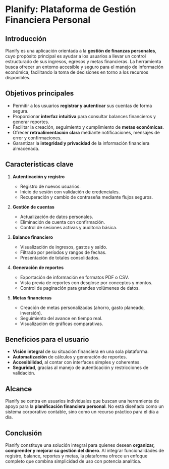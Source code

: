 # Planify: Plataforma de Gestión Financiera Personal

## Introducción
Planify es una aplicación orientada a la **gestión de finanzas personales**, cuyo propósito principal es ayudar a los usuarios a llevar un control estructurado de sus ingresos, egresos y metas financieras. La herramienta busca ofrecer un entorno accesible y seguro para el manejo de información económica, facilitando la toma de decisiones en torno a los recursos disponibles.

## Objetivos principales
- Permitir a los usuarios **registrar y autenticar** sus cuentas de forma segura.  
- Proporcionar **interfaz intuitiva** para consultar balances financieros y generar reportes.  
- Facilitar la creación, seguimiento y cumplimiento de **metas económicas**.  
- Ofrecer **retroalimentación clara** mediante notificaciones, mensajes de error y confirmaciones.  
- Garantizar la **integridad y privacidad** de la información financiera almacenada.

## Características clave
1. **Autenticación y registro**  
   - Registro de nuevos usuarios.  
   - Inicio de sesión con validación de credenciales.  
   - Recuperación y cambio de contraseña mediante flujos seguros.  

2. **Gestión de cuentas**  
   - Actualización de datos personales.  
   - Eliminación de cuenta con confirmación.  
   - Control de sesiones activas y auditoría básica.  

3. **Balance financiero**  
   - Visualización de ingresos, gastos y saldo.  
   - Filtrado por períodos y rangos de fechas.  
   - Presentación de totales consolidados.  

4. **Generación de reportes**  
   - Exportación de información en formatos PDF o CSV.  
   - Vista previa de reportes con desglose por conceptos y montos.  
   - Control de paginación para grandes volúmenes de datos.  

5. **Metas financieras**  
   - Creación de metas personalizadas (ahorro, gasto planeado, inversión).  
   - Seguimiento del avance en tiempo real.  
   - Visualización de gráficas comparativas.  

## Beneficios para el usuario
- **Visión integral** de su situación financiera en una sola plataforma.  
- **Automatización** de cálculos y generación de reportes.  
- **Accesibilidad**, al contar con interfaces simples y coherentes.  
- **Seguridad**, gracias al manejo de autenticación y restricciones de validación.  

## Alcance
Planify se centra en usuarios individuales que buscan una herramienta de apoyo para la **planificación financiera personal**. No está diseñado como un sistema corporativo contable, sino como un recurso práctico para el día a día.  

## Conclusión
Planify constituye una solución integral para quienes desean **organizar, comprender y mejorar su gestión del dinero**. Al integrar funcionalidades de registro, balance, reportes y metas, la plataforma ofrece un enfoque completo que combina simplicidad de uso con potencia analítica.
